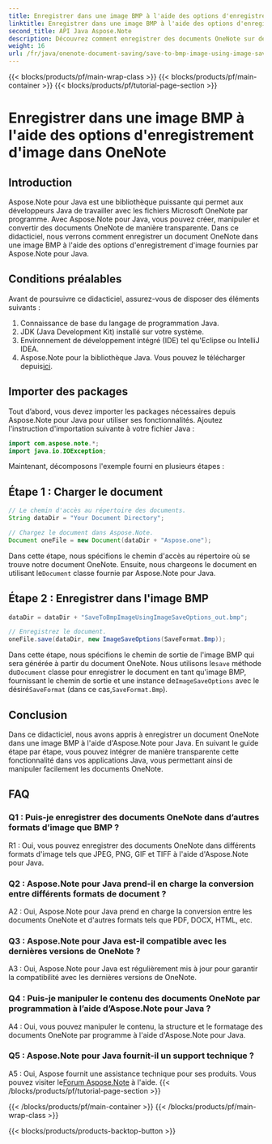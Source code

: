 ```yaml
---
title: Enregistrer dans une image BMP à l'aide des options d'enregistrement d'image dans OneNote
linktitle: Enregistrer dans une image BMP à l'aide des options d'enregistrement d'image dans OneNote
second_title: API Java Aspose.Note
description: Découvrez comment enregistrer des documents OneNote sur des images BMP par programmation à l'aide d'Aspose.Note pour Java. Guide étape par étape avec des exemples de code.
weight: 16
url: /fr/java/onenote-document-saving/save-to-bmp-image-using-image-save-options/
---
```


{{< blocks/products/pf/main-wrap-class >}}
{{< blocks/products/pf/main-container >}}
{{< blocks/products/pf/tutorial-page-section >}}

# Enregistrer dans une image BMP à l'aide des options d'enregistrement d'image dans OneNote

## Introduction

Aspose.Note pour Java est une bibliothèque puissante qui permet aux développeurs Java de travailler avec les fichiers Microsoft OneNote par programme. Avec Aspose.Note pour Java, vous pouvez créer, manipuler et convertir des documents OneNote de manière transparente. Dans ce didacticiel, nous verrons comment enregistrer un document OneNote dans une image BMP à l'aide des options d'enregistrement d'image fournies par Aspose.Note pour Java.

## Conditions préalables

Avant de poursuivre ce didacticiel, assurez-vous de disposer des éléments suivants :

1. Connaissance de base du langage de programmation Java.
2. JDK (Java Development Kit) installé sur votre système.
3. Environnement de développement intégré (IDE) tel qu'Eclipse ou IntelliJ IDEA.
4.  Aspose.Note pour la bibliothèque Java. Vous pouvez le télécharger depuis[ici](https://releases.aspose.com/note/java/).

## Importer des packages

Tout d’abord, vous devez importer les packages nécessaires depuis Aspose.Note pour Java pour utiliser ses fonctionnalités. Ajoutez l'instruction d'importation suivante à votre fichier Java :

```java
import com.aspose.note.*;
import java.io.IOException;
```

Maintenant, décomposons l'exemple fourni en plusieurs étapes :

## Étape 1 : Charger le document

```java
// Le chemin d'accès au répertoire des documents.
String dataDir = "Your Document Directory";

// Chargez le document dans Aspose.Note.
Document oneFile = new Document(dataDir + "Aspose.one");
```

Dans cette étape, nous spécifions le chemin d'accès au répertoire où se trouve notre document OneNote. Ensuite, nous chargeons le document en utilisant le`Document` classe fournie par Aspose.Note pour Java.

## Étape 2 : Enregistrer dans l'image BMP

```java
dataDir = dataDir + "SaveToBmpImageUsingImageSaveOptions_out.bmp";

// Enregistrez le document.
oneFile.save(dataDir, new ImageSaveOptions(SaveFormat.Bmp));
```

 Dans cette étape, nous spécifions le chemin de sortie de l'image BMP qui sera générée à partir du document OneNote. Nous utilisons le`save` méthode du`Document` classe pour enregistrer le document en tant qu'image BMP, fournissant le chemin de sortie et une instance de`ImageSaveOptions` avec le désiré`SaveFormat` (dans ce cas,`SaveFormat.Bmp`).

## Conclusion

Dans ce didacticiel, nous avons appris à enregistrer un document OneNote dans une image BMP à l'aide d'Aspose.Note pour Java. En suivant le guide étape par étape, vous pouvez intégrer de manière transparente cette fonctionnalité dans vos applications Java, vous permettant ainsi de manipuler facilement les documents OneNote.

## FAQ

### Q1 : Puis-je enregistrer des documents OneNote dans d’autres formats d’image que BMP ?

R1 : Oui, vous pouvez enregistrer des documents OneNote dans différents formats d'image tels que JPEG, PNG, GIF et TIFF à l'aide d'Aspose.Note pour Java.

### Q2 : Aspose.Note pour Java prend-il en charge la conversion entre différents formats de document ?

A2 : Oui, Aspose.Note pour Java prend en charge la conversion entre les documents OneNote et d'autres formats tels que PDF, DOCX, HTML, etc.

### Q3 : Aspose.Note pour Java est-il compatible avec les dernières versions de OneNote ?

A3 : Oui, Aspose.Note pour Java est régulièrement mis à jour pour garantir la compatibilité avec les dernières versions de OneNote.

### Q4 : Puis-je manipuler le contenu des documents OneNote par programmation à l’aide d’Aspose.Note pour Java ?

A4 : Oui, vous pouvez manipuler le contenu, la structure et le formatage des documents OneNote par programme à l'aide d'Aspose.Note pour Java.

### Q5 : Aspose.Note pour Java fournit-il un support technique ?

 A5 : Oui, Aspose fournit une assistance technique pour ses produits. Vous pouvez visiter le[Forum Aspose.Note](https://forum.aspose.com/c/note/28) à l'aide.
{{< /blocks/products/pf/tutorial-page-section >}}

{{< /blocks/products/pf/main-container >}}
{{< /blocks/products/pf/main-wrap-class >}}

{{< blocks/products/products-backtop-button >}}
